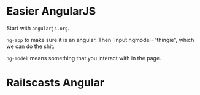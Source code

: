 # Easier AngularJS

Start with `angularjs.org`.

`ng-app` to make sure it is an angular. Then `input ngmodel="thingie", which we can do the shit.

`ng-model` means something that you interact with in the page.

# Railscasts Angular
